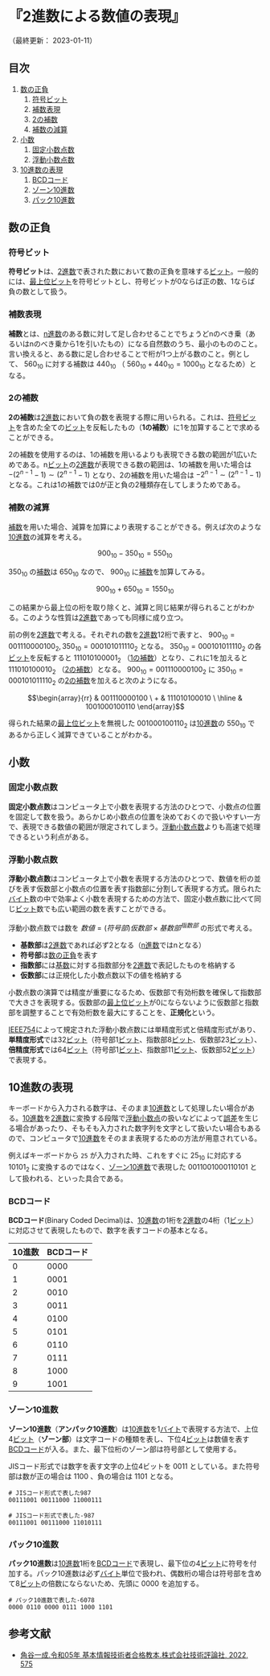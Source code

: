 # 『2進数による数値の表現』

（最終更新： 2023-01-11）


## 目次

1. [数の正負](#数の正負)
	1. [符号ビット](#符号ビット)
	1. [補数表現](#補数表現)
	1. [2の補数](#2の補数)
	1. [補数の減算](#補数の減算)
1. [小数](#小数)
	1. [固定小数点数](#固定小数点数)
	1. [浮動小数点数](#浮動小数点数)
1. [10進数の表現](#10進数の表現)
	1. [BCDコード](#bcdコード)
	1. [ゾーン10進数](#ゾーン10進数)
	1. [パック10進数](#パック10進数)


## 数の正負

### 符号ビット

**符号ビット**は、[2進数](./radix.md#2進数)で表された数において数の正負を意味する[ビット](./computer_and_number.md#データの単位)。一般的には、[最上位ビット](./computer_and_number.md#msbとlsb)を符号ビットとし、符号ビットが0ならば正の数、1ならば負の数として扱う。

### 補数表現

**補数**とは、[n進数](./radix.md#基数)のある数に対して足し合わせることでちょうどnのべき乗（あるいはnのべき乗から1を引いたもの）になる自然数のうち、最小のもののこと。言い換えると、ある数に足し合わせることで桁が1つ上がる数のこと。例として、 $560_{10}$ に対する補数は $440_{10}$ （ $560_{10} + 440_{10} = 1000_{10}$ となるため）となる。

### 2の補数

**2の補数**は[2進数](./radix.md#2進数)において負の数を表現する際に用いられる。これは、[符号ビット](#符号ビット)を含めた全ての[ビット](./computer_and_number.md#データの単位)を反転したもの（**1の補数**）に1を加算することで求めることができる。

2の補数を使用するのは、1の補数を用いるよりも表現できる数の範囲が1広いためである。n[ビット](./computer_and_number.md#データの単位)の[2進数](./radix.md#2進数)が表現できる数の範囲は、1の補数を用いた場合は $-(2^{n-1} - 1) \sim (2^{n-1} - 1)$ となり、2の補数を用いた場合は $-2^{n-1} \sim (2^{n-1} - 1)$ となる。これは1の補数では0が正と負の2種類存在してしまうためである。

### 補数の減算

[補数](#補数表現)を用いた場合、減算を加算により表現することができる。例えば次のような[10進数](./radix.md#10進数)の減算を考える。

```math
900_{10} - 350_{10} = 550_{10}
```

$350_{10}$ の[補数](#補数表現)は $650_{10}$ なので、 $900_{10}$ に[補数](#補数表現)を加算してみる。

```math
900_{10} + 650_{10} = 1550_{10}
```

この結果から最上位の桁を取り除くと、減算と同じ結果が得られることがわかる。このような性質は[2進数](./radix.md#2進数)であっても同様に成り立つ。

前の例を[2進数](./radix.md#2進数)で考える。それぞれの数を[2進数](./radix.md#2進数)12桁で表すと、 $900_{10} = 001110000100_2, 350_{10} = 000101011110_2$ となる。 $350_{10} = 000101011110_2$ の各[ビット](./computer_and_number.md#データの単位)を反転すると $111010100001_2$ （[1の補数](#補数表現)）となり、これに1を加えると $111010100010_2$ （[2の補数](#補数表現)）となる。 $900_{10} = 001110000100_2$ に $350_{10} = 000101011110_2$ の[2の補数](#補数表現)を加えると次のようになる。

```math
\begin{array}{rr}
  &  001110000100 \
+ &  111010100010 \
\hline
  & 1001000100110
\end{array}
```

得られた結果の[最上位ビット](./computer_and_number.md#msbとlsb)を無視した $001000100110_2$ は[10進数](./radix.md#10進数)の $550_{10}$ であるから正しく減算できていることがわかる。


## 小数

### 固定小数点数

**固定小数点数**はコンピュータ上で小数を表現する方法のひとつで、小数点の位置を固定して数を扱う。あらかじめ小数点の位置を決めておくので扱いやすい一方で、表現できる数値の範囲が限定されてしまう。[浮動小数点数](#浮動小数点数)よりも高速で処理できるという利点がある。

### 浮動小数点数

**浮動小数点数**はコンピュータ上で小数を表現する方法のひとつで、数値を桁の並びを表す仮数部と小数点の位置を表す指数部に分割して表現する方式。限られた[バイト](./computer_and_number.md#データの単位)数の中で効率よく小数を表現するための方法で、固定小数点数に比べて同じ[ビット](./computer_and_number.md#データの単位)数でも広い範囲の数を表すことができる。

浮動小数点数では数を $数値 = (符号部) 仮数部 \times 基数部^{指数部}$ の形式で考える。

- **基数部**は[2進数](./radix.md#2進数)であれば必ず2となる（[n進数](./radix.md#基数)ではnとなる）
- **符号部**は[数の正負](#数の正負)を表す
- **指数部**には[基数](./radix.md#基数)に対する指数部分を[2進数](./radix.md#2進数)で表記したものを格納する
- **仮数部**には正規化した小数点数以下の値を格納する

小数点数の演算では精度が重要になるため、仮数部で有効桁数を確保して指数部で大きさを表現する。仮数部の[最上位ビット](./computer_and_number.md#msbとlsb)が0にならないように仮数部と指数部を調整することで有効桁数を最大にすることを、**正規化**という。

[IEEE754](https://ja.wikipedia.org/wiki/IEEE_754)によって規定された浮動小数点数には単精度形式と倍精度形式があり、**単精度形式**では32[ビット](./computer_and_number.md#データの単位)（符号部1[ビット](./computer_and_number.md#データの単位)、指数部8[ビット](./computer_and_number.md#データの単位)、仮数部23[ビット](./computer_and_number.md#データの単位)）、**倍精度形式**では64[ビット](./computer_and_number.md#データの単位)（符号部1[ビット](./computer_and_number.md#データの単位)、指数部11[ビット](./computer_and_number.md#データの単位)、仮数部52[ビット](./computer_and_number.md#データの単位)）で表現する。


## 10進数の表現

キーボードから入力される数字は、そのまま[10進数](./radix.md#10進数)として処理したい場合がある。[10進数](./radix.md#10進数)を[2進数](./radix.md#2進数)に変換する段階で[浮動小数点](#浮動小数点数)の扱いなどによって[誤差](./arthmetic_operation_and_precision.md#誤差)を生じる場合があったり、そもそも入力された数字列を文字として扱いたい場合もあるので、コンピュータで[10進数](./radix.md#10進数)をそのまま表現するための方法が用意されている。

例えばキーボードから `25` が入力された時、これをすぐに $25_{10}$ に対応する $10101_2$ に変換するのではなく、[ゾーン10進数](#ゾーン10進数)で表現した $00110010 00110101$ として扱われる、といった具合である。

### BCDコード

**BCDコード**(Binary Coded Decimal)は、[10進数](./radix.md#10進数)の1桁を[2進数](./radix.md#2進数)の4桁（1[ビット](./computer_and_number.md#データの単位)）に対応させて表現したもので、数字を表すコードの基本となる。

| 10進数 | BCDコード |
|--------|-----------|
|      0 |      0000 |
|      1 |      0001 |
|      2 |      0010 |
|      3 |      0011 |
|      4 |      0100 |
|      5 |      0101 |
|      6 |      0110 |
|      7 |      0111 |
|      8 |      1000 |
|      9 |      1001 |

### ゾーン10進数

**ゾーン10進数**（**アンパック10進数**）は[10進数](./radix.md#10進数)を1[バイト](./computer_and_number.md#データの単位)で表現する方法で、上位4[ビット](./computer_and_number.md#データの単位)（**ゾーン部**）は文字コードの種類を表し、下位4[ビット](./computer_and_number.md#データの単位)は数値を表す[BCDコード](#bcdコード)が入る。また、最下位桁のゾーン部は符号部として使用する。

JISコード形式では数字を表す文字の上位4ビットを $0011$ としている。また符号部は数が正の場合は $1100$ 、負の場合は $1101$ となる。

```
# JISコード形式で表した987
00111001 00111000 11000111

# JISコード形式で表した-987
00111001 00111000 11010111
```

### パック10進数

**パック10進数**は[10進数](./radix.md#10進数)1桁を[BCDコード](#bcdコード)で表現し、最下位の4[ビット](./computer_and_number.md#データの単位)に符号を付加する。パック10進数は必ず[バイト](./computer_and_number.md#データの単位)単位で扱われ、偶数桁の場合は符号部を含めて8[ビット](,./computer_and_number.md#データの単位)の倍数にならないため、先頭に $0000$ を追加する。

```
# パック10進数で表した-6078
0000 0110 0000 0111 1000 1101
```


## 参考文献

- [角谷一成.令和05年 基本情報技術者合格教本.株式会社技術評論社, 2022, 575](https://gihyo.jp/book/2022/978-4-297-13164-7)
